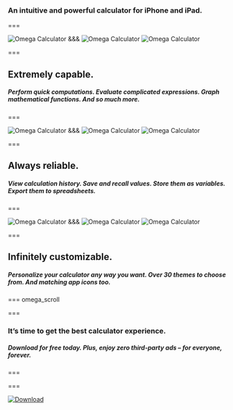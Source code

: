 
### An intuitive and powerful calculator for iPhone and iPad.

===

![Omega Calculator](images/omega/headerfull.png)
&&&
![Omega Calculator](images/omega/headercompactA.png)
![Omega Calculator](images/omega/headercompactB.png)

===

## Extremely capable.

##### Perform quick computations. Evaluate complicated expressions. Graph mathematical functions. And so much more.

===

![Omega Calculator](images/omega/visual1full.png)
&&&
![Omega Calculator](images/omega/visual1compactA.png)
![Omega Calculator](images/omega/visual1compactB.png)

===

## Always reliable.

##### View calculation history. Save and recall values. Store them as variables. Export them to spreadsheets.

===

![Omega Calculator](images/omega/visual2full.png)
&&&
![Omega Calculator](images/omega/visual2compactA.png)
![Omega Calculator](images/omega/visual2compactB.png)

===

## Infinitely customizable.

##### Personalize your calculator any way you want. Over 30 themes to choose from. And matching app icons too.

=== 
omega_scroll

===

### It’s time to get the best calculator experience.

##### Download for free today. Plus, enjoy zero third-party ads – for everyone, forever.

===

===

[![Download](download.svg)](https://apps.apple.com/us/app/omega-calculator/id1528068503)


